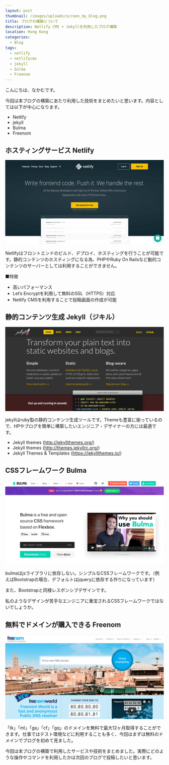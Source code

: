 ```yaml
---
layout: post
thumbnail: /images/uploads/screen_my_blog.png
title: ブログの構築について
description: Netlify CMS + Jekyllを利用したブログ構築
location: Hong Kong
categories:
  - Blog
tags:
  - netlify
  - netlifycms
  - jekyll
  - bulma
  - Freenom
---
```

こんにちは、なかむです。

今回は本ブログの構築にあたり利用した技術をまとめたいと思います。内容としては以下が中心になります。

* Netlify
* jekyll
* Bulma
* Freenom

## ホスティングサービス Netlify

![netlify](/images/uploads/screen_netlify.png)

Netlifyはフロントエンドのビルド、デプロイ、ホスティングを行うことが可能です。静的コンテンツのホスティングになる為、PHPやRuby On Railsなど動的コンテンツのサーバーとしては利用することができません。

■特徴

* 高いパフォーマンス
* Let’s Encryptを利用して無料のSSL（HTTPS）対応
* Netlify CMSを利用することで投稿画面の作成が可能

## 静的コンテンツ生成 Jekyll（ジキル）

![jekyll](/images/uploads/screen_jekyll.png)

jekyllはruby製の静的コンテンツ生成ツールです。Themeも豊富に揃っているので、HPやブログを簡単に構築したいエンジニア・デザイナーの方には最適です。

* Jekyll themes (<http://jekyllthemes.org/>)
* Jekyll themes (<http://themes.jekyllrc.org/>)
* Jekyll Themes & Templates (<https://jekyllthemes.io/>)

## CSSフレームワーク Bulma

![bulma](/images/uploads/screen_bulma.png)

bulmaはjsライブラリに依存しない。シンプルなCSSフレームワークです。（例えばBootstrapの場合、デフォルトはjqueryに依存する作りになっています）

また、Bootstrapと同様レスポンシブデザインです。

私のようなデザインが苦手なエンジニアに重宝されるCSSフレームワークではないでしょうか。

## 無料でドメインが購入できる Freenom

![freenom](/images/uploads/screen_freenom.png)

「tk」「ml」「ga」「cf」「gq」のドメインを無料で最大12ヶ月取得することができます。仕事ではテスト環境などに利用することも多く、今回はまずは無料のドメインでブログを初めて見ました。



今回は本ブログの構築で利用したサービスや技術をまとめました。実際にどのような操作やコマンドを利用したかは次回のブログで投稿したいと思います。
